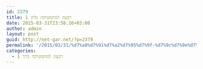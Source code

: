 ```yaml
---
id: 2379
title: רבעון למתמטיקה גליון 1
date: 2015-03-31T23:58:16+03:00
author: admin
layout: post
guid: http://net-gar.net/?p=2379
permalink: '/2015/03/31/%d7%a8%d7%91%d7%a2%d7%95%d7%9f-%d7%9c%d7%9e%d7%aa%d7%9e%d7%98%d7%99%d7%a7%d7%94-%d7%92%d7%9c%d7%99%d7%95%d7%9f-1/'
categories:
  - רבעון למתמטיקה כרך 1
---
```

